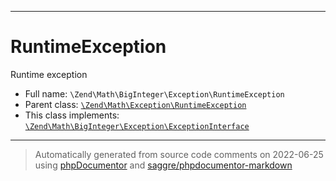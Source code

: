 ***

# RuntimeException

Runtime exception

* Full name: `\Zend\Math\BigInteger\Exception\RuntimeException`
* Parent class: [`\Zend\Math\Exception\RuntimeException`](../../Exception/RuntimeException.md)
* This class implements:
  [`\Zend\Math\BigInteger\Exception\ExceptionInterface`](./ExceptionInterface.md)

***
> Automatically generated from source code comments on 2022-06-25 using [phpDocumentor](http://www.phpdoc.org/) and [saggre/phpdocumentor-markdown](https://github.com/Saggre/phpDocumentor-markdown)
